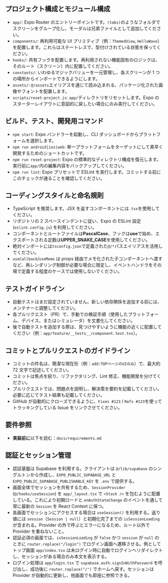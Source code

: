 ## プロジェクト構成とモジュール構成

- `app/`: Expo Router のエントリーポイントです。`(tabs)`のようなフォルダでスクリーンをグループ化し、モーダルは兄弟ファイルとして追加してください。
- `components/`: 再利用可能な UI プリミティブ（例：`ThemedView`, `HelloWave`）を配置します。これらはステートレスで、型付けされている状態を保ってください。
- `hooks/`: 共有フックを配置します。再利用されない機能固有のロジックは、そのルート（スクリーン）内に配置してください。
- `constants/`: いわゆるマジックバリューを一元管理し、各スクリーンが 1 つの場所からインポートできるようにします。
- `assets/`: `@/assets`エイリアスを通じて読み込まれる、パッケージ化された画像やフォントを配置します。
- `scripts/reset-project.js`: `app/`ディレクトリをリセットします。Expo のスターターレイアウトに意図的に戻したい場合にのみ実行してください。

## ビルド、テスト、開発用コマンド

- `npm start`: Expo バンドラーを起動し、CLI ダッシュボードからプラットフォームを選択します。
- `npm run android|ios|web`: 単一プラットフォームをターゲットにして素早く開発するためのショートカットです。
- `npm run reset-project`: Expo の標準的なディレクトリ構成を復元します。実行前に`app/`内の編集内容をバックアップしてください。
- `npm run lint`: Expo プリセットで ESLint を実行します。コミットする前にこのチェックが通ることを確認してください。

## コーディングスタイルと命名規則

- TypeScript を推奨します。JSX を返すコンポーネントには`.tsx`を使用してください。
- リポジトリの 2 スペースインデントに従い、Expo の ESLint 設定 (`eslint.config.js`) を利用してください。
- コンポーネントとルートファイルは**PascalCase**、フックは**use**で始め、エクスポートされる定数は**UPPER_SNAKE_CASE**を使用してください。
- 絶対インポートには`tsconfig.json`で定義された`@/*`パスエイリアスを活用してください。
- `useCallback`/`useMemo` は props 経由でメモ化された子コンポーネントへ渡すなど、再レンダリング制御が必要な場合に限定し、イベントハンドラをその場で定義する程度のケースでは使用しないでください。

## テストガイドライン

- 自動テストはまだ設定されていません。新しい依存関係を追加する前には、メンテナーと調整してください。
- 各プルリクエスト（PR）で、手動での検証手順（使用したプラットフォーム、デバイス、またはシミュレータ）を文書化してください。
- 後で自動テストを追加する際は、見つけやすいように機能の近くに配置してください（例：`app/feature/__tests__/component.test.tsx`）。

## コミットとプルリクエストのガイドライン

- コミットの件名は、簡潔な現在形（例：`add:TOPページのUIのみ`）で、最大約 72 文字で記述してください。
- コミットは焦点を絞り、リファクタリング、Lint 修正、機能開発を分けてください。
- プルリクエストでは、問題点を説明し、解決策を要約を記載してください。必要に応じてテスト結果も記載してください。
- GitHub が自動的にクローズできるように、`Fixes #123` / `Refs #123`を使ってトラッキングしている Issue をリンクさせてください。

## 要件参照

- **実装前に**以下を読む：`docs/requirements.md`

## 認証とセッション管理

- 認証基盤は Supabase を利用する。クライアントは `@/lib/supabase` のシングルトンから作成し、`EXPO_PUBLIC_SUPABASE_URL` と `EXPO_PUBLIC_SUPABASE_PUBLISHABLE_KEY` を `.env` で提供する。
- 画面全体でセッションを共有するため、`SessionProvider` (`@/hooks/useSession`) を `app/_layout.tsx` で `<Stack />` を包むように配置している。これにより初期ロードと `onAuthStateChange` のイベントを通して常に最新の `Session` を React Context に保つ。
- 各画面でセッションにアクセスする場合は `useSession()` を利用する。返り値には `session`（`Session | null`）と初期化完了までの `isSessionLoading` が含まれる。Provider の外で呼ぶとエラーになるため、ルート以外で Provider を重ねないこと。
- 認証必須の画面では、`isSessionLoading` が `false` かつ `session` が `null` のときに `router.replace("/login")` でログイン画面へ遷移させる。例としてトップ画面 `app/index.tsx` は未ログイン時に自動でログインへリダイレクトし、セッションがある場合のみ本文を表示する。
- ログイン処理は `app/login.tsx` で `supabase.auth.signInWithPassword` を呼び出し、成功後に `router.replace("/")` でホームへ戻す。セッションは Provider が自動的に更新し、他画面でも即座に参照できる。
